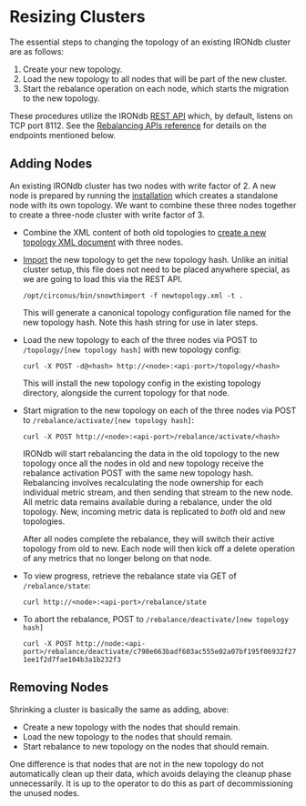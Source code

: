# Resizing Clusters

The essential steps to changing the topology of an existing IRONdb cluster are
as follows:
1. Create your new topology.
1. Load the new topology to all nodes that will be part of the new cluster.
1. Start the rebalance operation on each node, which starts the migration to
the new topology.

These procedures utilize the IRONdb [REST API](api.md) which, by default,
listens on TCP port 8112. See the [Rebalancing APIs
reference](rebalance-apis.md) for details on the endpoints mentioned below.

## Adding Nodes

An existing IRONdb cluster has two nodes with write factor of 2. A new node is
prepared by running the [installation](installation.md) which creates a
standalone node with its own topology. We want to combine these three nodes
together to create a three-node cluster with write factor of 3.

* Combine the XML content of both old topologies to [create a new topology XML
  document](installation.md#create-topology-layout) with three nodes.

* [Import](installation.md#import-topology) the new topology to get the new
  topology hash. Unlike an initial cluster setup, this file does not need to be
  placed anywhere special, as we are going to load this via the REST API.

  ```/opt/circonus/bin/snowthimport -f newtopology.xml -t .``` 
  
  This will generate a canonical topology configuration file named for the new
  topology hash. Note this hash string for use in later steps.

* Load the new topology to each of the three nodes via POST to `/topology/[new topology
  hash]` with new topology config: 
  
  ```curl -X POST -d@<hash> http://<node>:<api-port>/topology/<hash>```

  This will install the new topology config in the existing topology directory,
  alongside the current topology for that node.
  
* Start migration to the new topology on each of the three nodes via POST to
  `/rebalance/activate/[new topology hash]`:
  
  ```curl -X POST http://<node>:<api-port>/rebalance/activate/<hash>``` 
  
  IRONdb will start rebalancing the data in the old topology to the new
  topology once all the nodes in old and new topology receive the rebalance
  activation POST with the same new topology hash. Rebalancing involves
  recalculating the node ownership for each individual metric stream, and then
  sending that stream to the new node. All metric data remains available during
  a rebalance, under the old topology. New, incoming metric data is
  replicated to _both_ old and new topologies.

  After all nodes complete the rebalance, they will switch their active topology
  from old to new. Each node will then kick off a delete operation of any
  metrics that no longer belong on that node.

* To view progress, retrieve the rebalance state via GET of `/rebalance/state`:
  
  ```curl http://<node>:<api-port>/rebalance/state```
  
* To abort the rebalance, POST to `/rebalance/deactivate/[new topology hash]`
  
  ```curl -X POST http://node:<api-port>/rebalance/deactivate/c790e663badf603ac555e02a07bf195f06932f271ee1f2d7fae104b3a1b232f3```

## Removing Nodes

Shrinking a cluster is basically the same as adding, above:
* Create a new topology with the nodes that should remain.
* Load the new topology to the nodes that should remain.
* Start rebalance to new topology on the nodes that should remain.

One difference is that nodes that are not in the new topology do not
automatically clean up their data, which avoids delaying the cleanup phase
unnecessarily. It is up to the operator to do this as part of decommissioning
the unused nodes.
